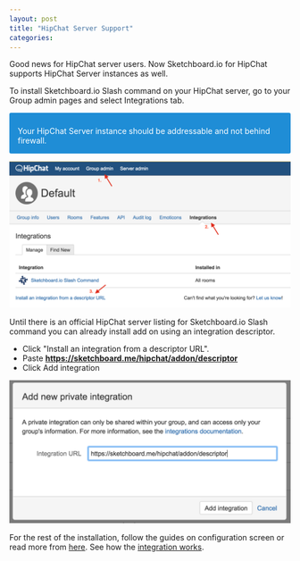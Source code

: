 ```yaml
---
layout: post
title: "HipChat Server Support"
categories: 
---
```


Good news for HipChat server users. Now Sketchboard.io for HipChat supports HipChat Server instances as well.

To install Sketchboard.io Slash command on your HipChat server, go to your Group admin pages and select Integrations tab.

<aside style='background: #1f8dd6;padding: 10px 15px 1px 15px;border-radius: 3px;color: #fff;'>
<p>
Your HipChat Server instance should be addressable and not behind firewall.
</p>
</aside>

![HipChat Group Admin](/blog/img/hipchat-server-installation1.png)

Until there is an official HipChat server listing for Sketchboard.io Slash command you can already install add on using an integration descriptor.

- Click "Install an integration from a descriptor URL".
- Paste **https://sketchboard.me/hipchat/addon/descriptor**
- Click Add integration

![Sketchboard.io Slash Command for HipChat Installation](/blog/img/hipchat-server-installation2.png)

For the rest of the installation, follow the guides on configuration screen or read more from [here](http://sketchboard.io/help/2015/02/17/hipchat-integration.html). See how the [integration works](http://sketchboard.io/hipchat).
